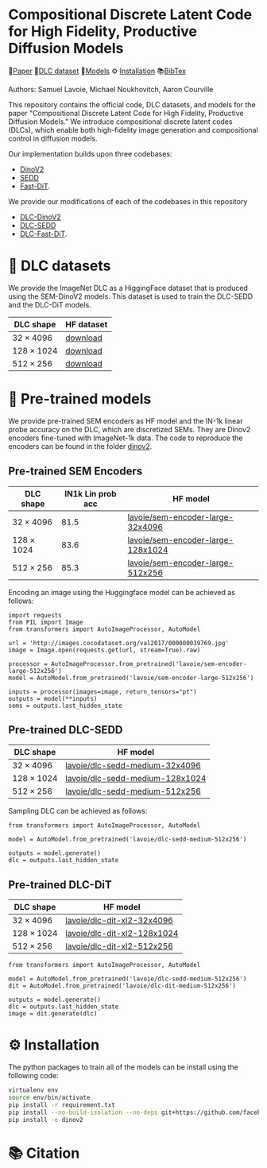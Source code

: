 # Compositional Discrete Latent Code for High Fidelity, Productive Diffusion Models

📄[Paper]() 📁[DLC dataset](#-DLC-datasets) 📀[Models](#-Pre-trained-models) ⚙️ [Installation](#--Installation) 📚[BibTex](#-Citation)

Authors: Samuel Lavoie, Michael Noukhovitch, Aaron Courville

This repository contains the official code, DLC datasets, and models for the paper "Compositional Discrete Latent Code for High Fidelity, Productive Diffusion Models."
We introduce compositional discrete latent codes (DLCs), which enable both high-fidelity image generation and compositional control in diffusion models.

Our implementation builds upon three codebases: 
* [DinoV2](https://github.com/facebookresearch/dinov2)
* [SEDD](https://github.com/louaaron/Score-Entropy-Discrete-Diffusion)
* [Fast-DiT](https://github.com/chuanyangjin/fast-DiT).

We provide our modifications of each of the codebases in this repository
* [DLC-DinoV2](./dinov2)
* [DLC-SEDD](./sedd)
* [DLC-Fast-DiT](./dit).

# 📁 DLC datasets

We provide the ImageNet DLC as a HiggingFace dataset that is produced using the SEM-DinoV2 models.
This dataset is used to train the DLC-SEDD and the DLC-DiT models.

| DLC shape        | HF dataset |
| --------------   | ------- |
| $32\times 4096$  | [download]()  |
| $128\times 1024$ | [download]()  |
| $512\times 256$  | [download]()  |

# 📀 Pre-trained models

We provide pre-trained SEM encoders as HF model and the IN-1k linear probe accuracy on the DLC, which are discretized SEMs.
They are Dinov2 encoders fine-tuned with ImageNet-1k data.
The code to reproduce the encoders can be found in the folder [dinov2](./dinov2).

## Pre-trained SEM Encoders
| DLC shape        | IN1k Lin prob acc |   HF model    |
| --------------   | ----------------- | ------------- |
| $32\times 4096$  | 81.5              | [lavoie/sem-encoder-large-32x4096]()  |
| $128\times 1024$ | 83.6              | [lavoie/sem-encoder-large-128x1024]()  |
| $512\times 256$  | 85.3              | [lavoie/sem-encoder-large-512x256]()  |

Encoding an image using the Huggingface model can be achieved as follows:
```
import requests
from PIL import Image
from transformers import AutoImageProcessor, AutoModel

url = 'http://images.cocodataset.org/val2017/000000039769.jpg'
image = Image.open(requests.get(url, stream=True).raw)

processor = AutoImageProcessor.from_pretrained('lavoie/sem-encoder-large-512x256')
model = AutoModel.from_pretrained('lavoie/sem-encoder-large-512x256')

inputs = processor(images=image, return_tensors="pt")
outputs = model(**inputs)
sems = outputs.last_hidden_state
```

## Pre-trained DLC-SEDD
| DLC shape         | HF model |
| --------------    | ------------- |
| $32\times 4096$   | [lavoie/dlc-sedd-medium-32x4096]()  |
| $128\times 1024$  | [lavoie/dlc-sedd-medium-128x1024]()  |
| $512\times 256$   | [lavoie/dlc-sedd-medium-512x256]()  |

Sampling DLC can be achieved as follows:
```
from transformers import AutoImageProcessor, AutoModel

model = AutoModel.from_pretrained('lavoie/dlc-sedd-medium-512x256')

outputs = model.generate()
dlc = outputs.last_hidden_state
```

## Pre-trained DLC-DiT
| DLC shape         | HF model |
| --------------    | ------------- |
| $32\times 4096$   | [lavoie/dlc-dit-xl2-32x4096]()  |
| $128\times 1024$  | [lavoie/dlc-dit-xl2-128x1024]()  |
| $512\times 256$   | [lavoie/dlc-dit-xl2-512x256]()  |

```
from transformers import AutoImageProcessor, AutoModel

model = AutoModel.from_pretrained('lavoie/dlc-sedd-medium-512x256')
dit = AutoModel.from_pretrained('lavoie/dlc-dit-medium-512x256')

outputs = model.generate()
dlc = outputs.last_hidden_state
image = dit.generate(dlc)
```

# ⚙️  Installation
The python packages to train all of the models can be install using the following code:
```bash
virtualenv env
source env/bin/activate
pip install -r requirement.txt
pip install --no-build-isolation --no-deps git+https://github.com/facebookresearch/xformers.git
pip install -e dinov2
```

# 📚 Citation
